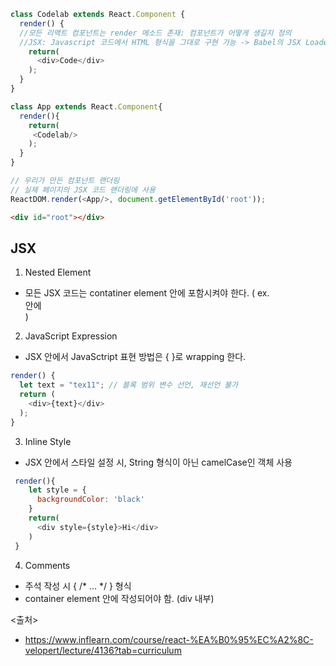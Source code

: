 ```javascript
class Codelab extends React.Component {
  render() { 
  //모든 리액트 컴포넌트는 render 메소드 존재: 컴포넌트가 어떻게 생길지 정의 
  //JSX: Javascript 코드에서 HTML 형식을 그대로 구현 가능 -> Babel의 JSX Loadere 형태 코드 변환
    return(
      <div>Code</div>
    );
  }
}

class App extends React.Component{
  render(){
    return(
     <Codelab/>
    );
  }
}

// 우리가 만든 컴포넌트 랜더링
// 실제 페이지의 JSX 코드 랜더링에 사용
ReactDOM.render(<App/>, document.getElementById('root'));
```

```html
<div id="root"></div>
```

## JSX
1. Nested Element
 - 모든 JSX 코드는 contatiner element 안에 포함시켜야 한다. ( ex. <div> 안에 </div> )
 
2. JavaScript Expression
 - JSX 안에서 JavaSctript 표현 방법은 { }로 wrapping 한다.
 ```javascript
 render() {
   let text = "tex11"; // 블록 범위 변수 선언, 재선언 불가
   return (
     <div>{text}</div>
   );
 }
 ```
 
3. Inline Style
 - JSX 안에서 스타일 설정 시, String 형식이 아닌 camelCase인 객체 사용
```javascript
 render(){
    let style = {
      backgroundColor: 'black'
    }
    return(
      <div style={style}>Hi</div>
    )
 }
```
 
4. Comments
 - 주석 작성 시 { /* ... */ } 형식
 - container element 안에 작성되어야 함. (div 내부)
 
 <출처>
 - https://www.inflearn.com/course/react-%EA%B0%95%EC%A2%8C-velopert/lecture/4136?tab=curriculum
 
